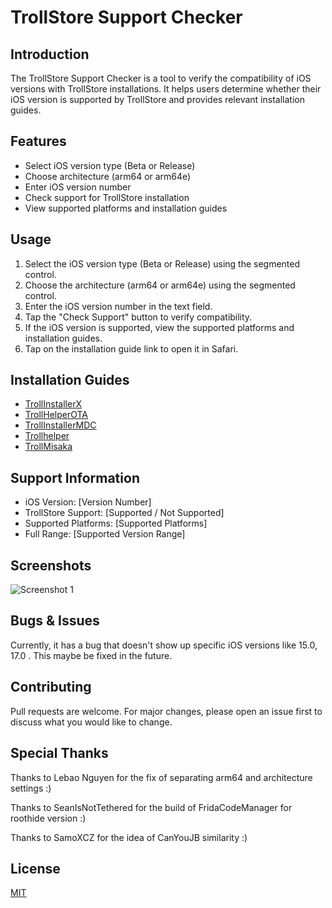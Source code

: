 # TrollStore Support Checker

## Introduction
The TrollStore Support Checker is a tool to verify the compatibility of iOS versions with TrollStore installations. It helps users determine whether their iOS version is supported by TrollStore and provides relevant installation guides.

## Features
- Select iOS version type (Beta or Release)
- Choose architecture (arm64 or arm64e)
- Enter iOS version number
- Check support for TrollStore installation
- View supported platforms and installation guides

## Usage
1. Select the iOS version type (Beta or Release) using the segmented control.
2. Choose the architecture (arm64 or arm64e) using the segmented control.
3. Enter the iOS version number in the text field.
4. Tap the "Check Support" button to verify compatibility.
5. If the iOS version is supported, view the supported platforms and installation guides.
6. Tap on the installation guide link to open it in Safari.

## Installation Guides
- [TrollInstallerX](https://ios.cfw.guide/installing-trollstore-trollinstallerx)
- [TrollHelperOTA](https://ios.cfw.guide/installing-trollstore-trollhelperota)
- [TrollInstallerMDC](https://ios.cfw.guide/installing-trollstore-trollinstallermdc)
- [Trollhelper](https://ios.cfw.guide/installing-trollstore-trollhelper)
- [TrollMisaka](https://ios.cfw.guide/installing-trollstore-trollmisaka)

## Support Information
- iOS Version: [Version Number]
- TrollStore Support: [Supported / Not Supported]
- Supported Platforms: [Supported Platforms]
- Full Range: [Supported Version Range]

## Screenshots
![Screenshot 1](https://github.com/speedyfriend433/TSChecker/assets/171631703/d1540d5b-6d61-468e-ac12-2fcc1aa7431b)

## Bugs & Issues
Currently, it has a bug that doesn't show up specific iOS versions like 15.0, 17.0 . This maybe be fixed in the future.

## Contributing
Pull requests are welcome. For major changes, please open an issue first to discuss what you would like to change.

## Special Thanks
Thanks to Lebao Nguyen for the fix of separating arm64 and architecture settings :)

Thanks to SeanIsNotTethered for the build of FridaCodeManager for roothide version :)

Thanks to SamoXCZ for the idea of CanYouJB similarity :)

## License
[MIT](https://choosealicense.com/licenses/mit/)
